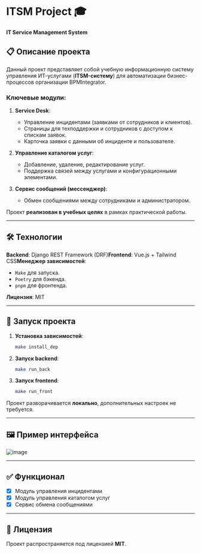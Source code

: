# ITSM Project 🎓

**IT Service Management System**

## 📋 **Описание проекта**

Данный проект представляет собой учебную информационную систему управления ИТ-услугами (**ITSM-систему**) для автоматизации бизнес-процессов организации BPMIntegrator.

### **Ключевые модули**:

1. **Service Desk**:

   - Управление инцидентами (заявками от сотрудников и клиентов).
   - Страницы для техподдержки и сотрудников с доступом к спискам заявок.
   - Карточка заявки с данными об инциденте и пользователе.
2. **Управление каталогом услуг**:

   - Добавление, удаление, редактирование услуг.
   - Поддержка связей между услугами и конфигурационными элементами.
3. **Сервис сообщений (мессенджер)**:

   - Обмен сообщениями между сотрудниками и администратором.

Проект **реализован в учебных целях** в рамках практической работы.

---

## 🛠 **Технологии**

**Backend**: Django REST Framework (DRF)**Frontend**: Vue.js + Tailwind CSS**Менеджер зависимостей**: 

- `Make` для запуска.
- `Poetry` для бэкенда.
- `pnpm` для фронтенда.

**Лицензия**: MIT

---

## 🚀 **Запуск проекта**

1. **Установка зависимостей**:

   ```bash
   make install_dep
   ```
2. **Запуск backend**:

   ```bash
   make run_back
   ```
3. **Запуск frontend**:

   ```bash
   make run_front
   ```

Проект разворачивается **локально**, дополнительных настроек не требуется.

---

## 🖼 **Пример интерфейса**

![image](https://github.com/user-attachments/assets/6d608a25-4b76-4a24-aa56-d39040a9d485)


---

## ✅ **Функционал**

- [x] Модуль управления инцидентами
- [X] Модуль управления каталогом услуг
- [X] Сервис обмена сообщениями

---

## 📜 **Лицензия**

Проект распространяется под лицензией **MIT**.

